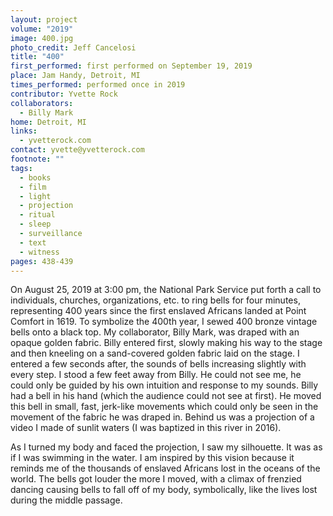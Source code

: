 ```yaml
---
layout: project
volume: "2019"
image: 400.jpg
photo_credit: Jeff Cancelosi
title: "400"
first_performed: first performed on September 19, 2019
place: Jam Handy, Detroit, MI
times_performed: performed once in 2019
contributor: Yvette Rock
collaborators:
  - Billy Mark
home: Detroit, MI
links:
  - yvetterock.com
contact: yvette@yvetterock.com
footnote: ""
tags:
  - books
  - film
  - light
  - projection
  - ritual
  - sleep
  - surveillance
  - text
  - witness
pages: 438-439
---
```


On August 25, 2019 at 3:00 pm, the National Park Service put forth a call to individuals, churches, organizations, etc. to ring bells for four minutes, representing 400 years since the first enslaved Africans landed at Point Comfort in 1619. To symbolize the 400th year, I sewed 400 bronze vintage bells onto a black top. My collaborator, Billy Mark, was draped with an opaque golden fabric. Billy entered first, slowly making his way to the stage and then kneeling on a sand-covered golden fabric laid on the stage. I entered a few seconds after, the sounds of bells increasing slightly with every step. I stood a few feet away from Billy. He could not see me, he could only be guided by his own intuition and response to my sounds. Billy had a bell in his hand (which the audience could not see at first). He moved this bell in small, fast, jerk-like movements which could only be seen in the movement of the fabric he was draped in. Behind us was a projection of a video I made of sunlit waters (I was baptized in this river in 2016).

As I turned my body and faced the projection, I saw my silhouette. It was as if I was swimming in the water. I am inspired by this vision because it reminds me of the thousands of enslaved Africans lost in the oceans of the world. The bells got louder the more I moved, with a climax of frenzied dancing causing bells to fall off of my body, symbolically, like the lives lost during the middle passage.
